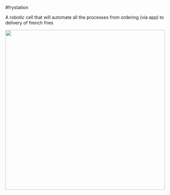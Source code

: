 #frystation

A robotic cell that will automate all the processes from ordering (via app) to delivery of french fries

<img src="https://cdn.pixabay.com/photo/2017/02/01/11/19/cartoon-chips-2029737_1280.png" width="500">
